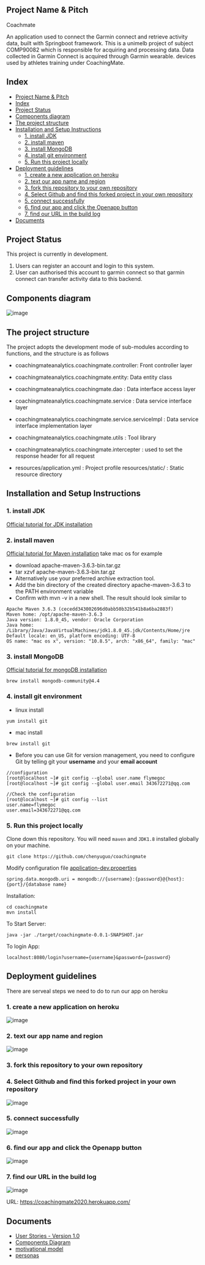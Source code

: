 ## Project Name & Pitch 
Coachmate

An application used to connect the Garmin connect and retrieve activity data, built with Springboot framework.
This is a unimelb project of subject COMP90082 which is responsible for acquiring and processing data.
 Data collected in Garmin Connect is acquired through Garmin wearable. devices used by athletes training under CoachingMate.
 
 ## Index

- [Project Name & Pitch](#project-name---pitch)
- [Index](#Index)
- [Project Status](#project-status)
- [Components diagram](#components-diagram)
- [The project structure](#the-project-structure)
- [Installation and Setup Instructions](#installation-and-setup-instructions)
  * [1. install JDK](#1-install-jdk)
  * [2. install maven](#2-install-maven)
  * [3. install MongoDB](#3-install-mongodb)
  * [4. install git environment](#4-install-git-environment)
  * [5. Run this project locally](#5-run-this-project-locally)
- [Deployment guidelines](#deployment-guidelines)
  * [1. create a new application on heroku](#1-create-a-new-application-on-heroku)
  * [2. text our app name and region](#2-text-our-app-name-and-region)
  * [3. fork this repository to your own repository](#3-fork-this-repository-to-your-own-repository)
  * [4. Select Github and find this forked project in your own repository](#4-select-github-and-find-this-forked-project-in-your-own-repository)
  * [5. connect successfully](#5-connect-successfully)
  * [6. find our app and click the Openapp button](#6-find-our-app-and-click-the-openapp-button)
  * [7. find our URL in the build log](#7-find-our-url-in-the-build-log)
- [Documents](#documents)



## Project Status

This project is currently in development. 
1. Users can register an account and login to this system. 
2. User can authorised this account to garmin connect so that garmin connect can transfer activity data to this backend.

## Components diagram
![image](https://github.com/chenyuguo/coachingmate/blob/master/Resources/componentPicture/component%20Diagram.png)


## The project structure
 The project adopts the development mode of sub-modules according to functions, and the structure is as follows
 
- coachingmateanalytics.coachingmate.controller: Front controller layer
- coachingmateanalytics.coachingmate.entity: Data entity class
- coachingmateanalytics.coachingmate.dao : Data interface access layer
- coachingmateanalytics.coachingmate.service : Data service interface layer
- coachingmateanalytics.coachingmate.service.serviceImpl : Data service interface implementation layer
- coachingmateanalytics.coachingmate.utils : Tool library
- coachingmateanalytics.coachingmate.intercepter : used to set the response header for all request

- resources/application.yml : Project profile
resources/static/ : Static resource directory

## Installation and Setup Instructions

### 1. install JDK
[Official tutorial for JDK installation](https://docs.oracle.com/javase/10/install/installation-jdk-and-jre-macos.htm#JSJIG-GUID-2FE451B0-9572-4E38-A1A5-568B77B146DE)

### 2. install maven
[Official tutorial for Maven installation](http://maven.apache.org/install.html)
take mac os for example
- download 	apache-maven-3.6.3-bin.tar.gz
- tar xzvf apache-maven-3.6.3-bin.tar.gz
 - Alternatively use your preferred archive extraction tool.
 - Add the bin directory of the created directory apache-maven-3.6.3 to the PATH environment variable
 - Confirm with mvn -v in a new shell. The result should look similar to
```
Apache Maven 3.6.3 (cecedd343002696d0abb50b32b541b8a6ba2883f)
Maven home: /opt/apache-maven-3.6.3
Java version: 1.8.0_45, vendor: Oracle Corporation
Java home: /Library/Java/JavaVirtualMachines/jdk1.8.0_45.jdk/Contents/Home/jre
Default locale: en_US, platform encoding: UTF-8
OS name: "mac os x", version: "10.8.5", arch: "x86_64", family: "mac"
```
### 3. install MongoDB
[Official tutorial for mongoDB installation](https://docs.mongodb.com/manual/tutorial/install-mongodb-on-os-x/)

```
brew install mongodb-community@4.4
```

### 4. install git environment
- linux install
```
yum install git
```
- mac install
```
brew install git
```
- Before you can use Git for version management, you need to configure Git by telling git your **username** and your **email account**
```
//configuration
[root@localhost ~]# git config --global user.name flymegoc
[root@localhost ~]# git config --global user.email 343672271@qq.com

//Check the configuration
[root@localhost ~]# git config --list
user.name=flymegoc
user.email=343672271@qq.com
```

### 5. Run this project locally
Clone down this repository. You will need `maven` and `JDK1.8` installed globally on your machine.  

`git clone https://github.com/chenyuguo/coachingmate`

Modify configuration file
[application-dev.properties](https://github.com/chenyuguo/coachingmate/blob/master/src/main/resources/application-dev.properties)
```
spring.data.mongodb.uri = mongodb://{username}:{password}@{host}:{port}/{database name}

```

Installation:

`cd coachingmate` <br>
`mvn install`  

To Start Server:

`java -jar ./target/coachingmate-0.0.1-SNAPSHOT.jar`  

To login App:

`localhost:8080/login?username={username}&password={password}`  


## Deployment guidelines
There are serveal steps we need to do to run our app on heroku
### 1. create a new application on heroku
![image](https://github.com/chenyuguo/coachingmate/blob/master/Resources/runonserver/picture/pic/1newApp.jpg)

### 2. text our app name and region
![image](https://github.com/chenyuguo/coachingmate/blob/master/Resources/runonserver/picture/pic/2newCreate.jpg)

### 3. fork this repository to your own repository

### 4. Select Github and find this forked project in your own repository
![image](https://github.com/chenyuguo/coachingmate/blob/master/Resources/runonserver/picture/pic/3connect.jpg)

### 5. connect successfully
![image](https://github.com/chenyuguo/coachingmate/blob/master/Resources/runonserver/picture/pic/4success.jpg)

### 6. find our app and click the Openapp button
![image](https://github.com/chenyuguo/coachingmate/blob/master/Resources/runonserver/picture/pic/5open.jpg)

### 7. find our URL in the build log
![image](https://github.com/chenyuguo/coachingmate/blob/master/Resources/runonserver/picture/pic/6.jpg)

URL: <https://coachingmate2020.herokuapp.com/>


## Documents
- [User Stories - Version 1.0](https://github.com/chenyuguo/coachingmate/blob/master/docs/User%20Stories%20-%20Version%201.0.pdf)
- [Components Diagram](https://github.com/chenyuguo/coachingmate/blob/master/docs/Components%20Diagram.pdf)
- [motivational model](https://github.com/chenyuguo/coachingmate/blob/master/docs/Motivational%20model.pdf)
- [personas](https://github.com/chenyuguo/coachingmate/blob/master/docs/personas.pdf)

